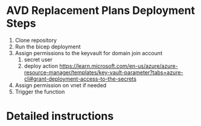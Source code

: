 # AVD Replacement Plans Deployment Steps
1. Clone repository
2. Run the bicep deployment
3. Assign permissions to the keyvault for domain join account
   1. secret user
   2. deploy action  https://learn.microsoft.com/en-us/azure/azure-resource-manager/templates/key-vault-parameter?tabs=azure-cli#grant-deployment-access-to-the-secrets
4. Assign permission on vnet if needed
5. Trigger the function


# Detailed instructions
